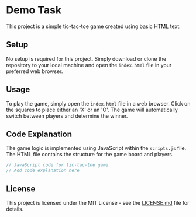 # Demo Task

This project is a simple tic-tac-toe game created using basic HTML text.

## Setup
No setup is required for this project. Simply download or clone the repository to your local machine and open the `index.html` file in your preferred web browser.

## Usage
To play the game, simply open the `index.html` file in a web browser. Click on the squares to place either an 'X' or an 'O'. The game will automatically switch between players and determine the winner.

## Code Explanation
The game logic is implemented using JavaScript within the `scripts.js` file. The HTML file contains the structure for the game board and players.

```javascript
// JavaScript code for tic-tac-toe game
// Add code explanation here
```

## License
This project is licensed under the MIT License - see the [LICENSE.md](LICENSE.md) file for details.